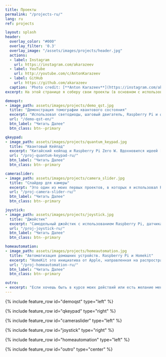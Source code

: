 ```yaml
---
title: Проекты
permalink: "/projects-ru/"
lang: ru
ref: projects

layout: splash
header:
  overlay_color: "#000"
  overlay_filter: '0.3'
  overlay_image: "/assets/images/projects/header.jpg"
  actions:
  - label: Instagram
    url: https://instagram.com/akarazeev
  - label: YouTube
    url: http://youtube.com/c/AntonKarazeev
  - label: GitHub
    url: https://github.com/akarazeev
  caption: 'Photo credit: [**Anton Karazeev**](https://instagram.com/akarazeev)'
excerpt: На этой странице я соберу свои проекты (в основном с использованием Raspberry Pi и Arduino)

demoqst:
- image_path: assets/images/projects/demo_qst.jpg
  title: "Демонстрация томографии квантового состояния"
  excerpt: "Использовал светодиоды, шаговый двигатель, Raspberry Pi и фигурку \"нолик/единичка\", которую мне подарили из IBM"
  url: "/demo-qst-en/"
  btn_label: "Читать Далее"
  btn_class: btn--primary

qkeypad:
- image_path: assets/images/projects/quantum_keypad.jpg
  title: "Квантовый Кейпад"
  excerpt: "Китайский кейпад и Raspberry Pi Zero W. Вдохновился идеей [Model Q](https://qiskit.org/modelq/), которую в качестве первоапрельской шутки в 2018 году представил QISKit (подразделение IBM, занимающееся разработкой квантового компьютера). Из IBM мне прислали различные подарки, когда увидели мой [пост в Twitter'e](https://twitter.com/antonkarazeev/status/981671571319336960)"
  url: "/proj-quantum-keypad-ru/"
  btn_label: "Читать Далее"
  btn_class: btn--primary

cameraslider:
- image_path: assets/images/projects/camera_slider.jpg
  title: "Слайдер для камеры"
  excerpt: "Это один из моих первых проектов, в которых я использовал Raspberry Pi. После покупки всех необходимых деталей я принялся сверлить и крутить винты. Получилось довольно прикольно (по ссылке есть 2 видео -- демонстрация работы и снятый таймлепс)"
  url: "/proj-camera-slider-ru/"
  btn_label: "Читать Далее"
  btn_class: btn--primary

joystick:
- image_path: assets/images/projects/joystick.jpg
  title: "Джойстик"
  excerpt: "Самодельный джойстик с использованием Raspberry Pi, датчика воды и аналогового стика"
  url: "/proj-joystick-ru/"
  btn_label: "Читать Далее"
  btn_class: btn--primary

homeautomation:
- image_path: assets/images/projects/homeautomation.jpg
  title: "Автоматизация домашних устройств. Raspberry Pi и Homekit"
  excerpt: "HomeKit это инициатива от Apple, направленная на распространение такого понятия как \"умный дом\" (дом умнее не становится, лишь что-то можно автоматизировать). На данный момент я автоматизировал освещение вокруг моего рабочего места. Есть [туториал](/home-automation-homekit-ru/) по настройке сервера homebridge на Raspberry Pi"
  url: "/proj-homeautomation-ru/"
  btn_label: "Читать Далее"
  btn_class: btn--primary

outro:
- excerpt: "Если хочешь быть в курсе моих действий или есть желание меня поддержать, то такие возможности есть --&nbsp;[<i class=\"fab fa-twitter\"></i> @antonkarazeev](https://twitter.com/antonkarazeev){: .btn .btn--twitter} и [<i class=\"fab fa-paypal\"></i> Поддержать](https://www.paypal.me/akarazeev){: .btn .btn--success}"
---
```


{% include feature_row id="demoqst" type="left" %}

{% include feature_row id="qkeypad" type="right" %}

{% include feature_row id="cameraslider" type="left" %}

{% include feature_row id="joystick" type="right" %}

{% include feature_row id="homeautomation" type="left" %}

{% include feature_row id="outro" type="center" %}
